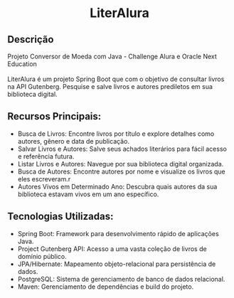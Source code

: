 <h1 align="center">LiterAlura</h1>

<h2>
Descrição
</h2>

<p>Projeto Conversor de Moeda com Java - Challenge Alura e Oracle Next Education<br><br>
LiterAlura é um projeto Spring Boot que com o objetivo de consultar livros na API Gutenberg. Pesquise e salve livros e autores prediletos em sua biblioteca digital.
</p>

<h2>Recursos Principais:</h2>

<ul>
<li>Busca de Livros: Encontre livros por título e explore detalhes como autores, gênero e data de publicação.</li>
<li>Salvar Livros e Autores: Salve seus achados literários para fácil acesso e referência futura.</li>
<li>Listar Livros e Autores: Navegue por sua biblioteca digital organizada.</li>
<li>Busca de Autores: Encontre autores por nome e visualize os livros que eles escreveram.r</li>
<li>Autores Vivos em Determinado Ano: Descubra quais autores da sua biblioteca estavam vivos em um ano específico.</li>
</ul>

  
<h2>Tecnologias Utilizadas:</h2>

<ul>
<li>Spring Boot: Framework para desenvolvimento rápido de aplicações Java.</li>
<li>Project Gutenberg API: Acesso a uma vasta coleção de livros de domínio público.</li>
<li>JPA/Hibernate: Mapeamento objeto-relacional para persistência de dados.</li>
<li>PostgreSQL: Sistema de gerenciamento de banco de dados relacional.</li>
<li>Maven: Gerenciamento de dependências e build do projeto.</li>
</ul>
